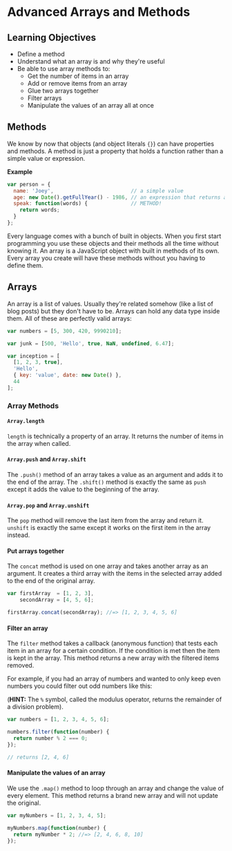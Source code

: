 # Advanced Arrays and Methods

## Learning Objectives

- Define a method
- Understand what an array is and why they're useful
- Be able to use array methods to:
  - Get the number of items in an array
  - Add or remove items from an array
  - Glue two arrays together
  - Filter arrays
  - Manipulate the values of an array all at once

## Methods

We know by now that objects (and object literals `{}`) can have properties and methods. A method is just a property that holds a function rather than a simple value or expression.

__Example__

```js
var person = {
  name: 'Joey',                         // a simple value
  age: new Date().getFullYear() - 1986, // an expression that returns a simple value
  speak: function(words) {              // METHOD!
    return words;
  }
};
```

Every language comes with a bunch of built in objects. When you first start programming you use these objects and their methods all the time without knowing it. An array is a JavaScript object with built in methods of its own. Every array you create will have these methods without you having to define them.

## Arrays

An array is a list of values. Usually they're related somehow (like a list of blog posts) but they don't have to be. Arrays can hold any data type inside them. All of these are perfectly valid arrays:

```js
var numbers = [5, 300, 420, 9990210];

var junk = [500, 'Hello', true, NaN, undefined, 6.47];

var inception = [
  [1, 2, 3, true],
  'Hello',
  { key: 'value', date: new Date() },
  44
];
```

### Array Methods

#### `Array.length`

`length` is technically a property of an array. It returns the number of items in the array when called.

#### `Array.push` and `Array.shift`

The `.push()` method of an array takes a value as an argument and adds it to the end of the array. The `.shift()` method is exactly the same as `push` except it adds the value to the beginning of the array.

#### `Array.pop` and `Array.unshift`

The `pop` method will remove the last item from the array and return it. `unshift` is exactly the same except it works on the first item in the array instead.

#### Put arrays together

The `concat` method is used on one array and takes another array as an argument. It creates a third array with the items in the selected array added to the end of the original array.

```js
var firstArray  = [1, 2, 3],
    secondArray = [4, 5, 6];

firstArray.concat(secondArray); //=> [1, 2, 3, 4, 5, 6]
```

#### Filter an array

The `filter` method takes a callback (anonymous function) that tests each item in an array for a certain condition. If the condition is met then the item is kept in the array. This method returns a new array with the filtered items removed.

For example, if you had an array of numbers and wanted to only keep even numbers you could filter out odd numbers like this:

(__HINT:__ The `%` symbol, called the modulus operator, returns the remainder of a division problem).

```js
var numbers = [1, 2, 3, 4, 5, 6];

numbers.filter(function(number) {
  return number % 2 === 0;
});

// returns [2, 4, 6]
```

#### Manipulate the values of an array

We use the `.map()` method to loop through an array and change the value of every element. This method returns a brand new array and will not update the original.

```js
var myNumbers = [1, 2, 3, 4, 5];

myNumbers.map(function(number) {
  return myNumber * 2; //=> [2, 4, 6, 8, 10]
});
```


